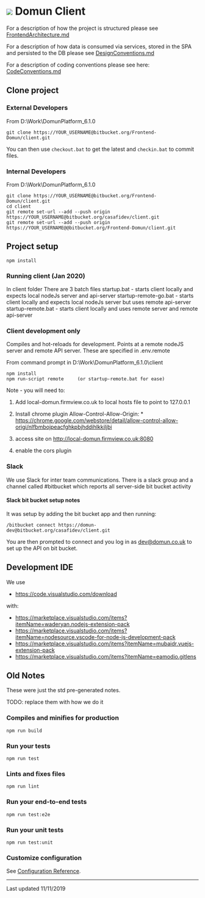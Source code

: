 # ![ ](https://bitbucket.org/Frontend-Domun/publicdomun/raw/b55bdc9d5aaed155cdbdba56f014e58a2de33441/img/icons/favicon-32x32.png) Domun Client

For a description of how the project is structured please see [FrontendArchitecture.md](FrontendArchitecture.md)

For a description of how data is consumed via services, stored in the SPA and persisted to the DB please see [DesignConventions.md](DesignConventions.md)

For a description of coding conventions please see here: [CodeConventions.md](CodeConventions.md)

## Clone project

### External Developers

From D:\Work\DomunPlatform_6.1.0

```console
git clone https://YOUR_USERNAME@bitbucket.org/Frontend-Domun/client.git
```

You can then use `checkout.bat` to get the latest and `checkin.bat` to commit files.

### Internal Developers

From D:\Work\DomunPlatform_6.1.0

```console
git clone https://YOUR_USERNAME@bitbucket.org/Frontend-Domun/client.git
cd client
git remote set-url --add --push origin https://YOUR_USERNAME@bitbucket.org/casafidev/client.git
git remote set-url --add --push origin https://YOUR_USERNAME@@bitbucket.org/Frontend-Domun/client.git
```

## Project setup

```console
npm install
```
### Running client (Jan 2020)

In client folder There are 3 batch files
startup.bat - starts client locally and expects local nodeJs server and api-server
startup-remote-go.bat - starts client locally and expects local nodeJs server but uses remote api-server
startup-remote.bat - starts client locally and uses remote  server and remote api-server


### Client development only

Compiles and hot-reloads for development. Points at a remote nodeJS server and remote API server. These are specified in .env.remote

From command prompt in D:\Work\DomunPlatform_6.1.0\client

```console
npm install
npm run-script remote     (or startup-remote.bat for ease)
```

Note - you will need to:

1) Add local-domun.firmview.co.uk to local hosts file to point to 127.0.0.1

2) Install chrome plugin Allow-Control-Allow-Origin: *
<https://chrome.google.com/webstore/detail/allow-control-allow-origi/nlfbmbojpeacfghkpbjhddihlkkiljbi>

3) access site on <http://local-domun.firmview.co.uk:8080>

4) enable the cors plugin

### Slack

We use Slack for inter team communications.
There is a slack group and a channel called #bitbucket which reports all server-side bit bucket activity

#### Slack bit bucket setup notes

It was setup by adding the bit bucket app and then running:

```/bitbucket connect https://domun-dev@bitbucket.org/casafidev/client.git```

You are then prompted to connect and you log in as dev@domun.co.uk to set up the API on bit bucket.

## Development IDE

We use

* <https://code.visualstudio.com/download>

with:

* <https://marketplace.visualstudio.com/items?itemName=waderyan.nodejs-extension-pack>
* <https://marketplace.visualstudio.com/items?itemName=nodesource.vscode-for-node-js-development-pack>
* <https://marketplace.visualstudio.com/items?itemName=mubaidr.vuejs-extension-pack>
* <https://marketplace.visualstudio.com/items?itemName=eamodio.gitlens>

## Old Notes

These were just the std pre-generated notes.

TODO: replace them with how we do it

### Compiles and minifies for production

```console
npm run build
```

### Run your tests

```console
npm run test
```

### Lints and fixes files

```console
npm run lint
```

### Run your end-to-end tests

```console
npm run test:e2e
```

### Run your unit tests

```console
npm run test:unit
```

### Customize configuration

See [Configuration Reference](https://cli.vuejs.org/config/).

---
Last updated 11/11/2019
